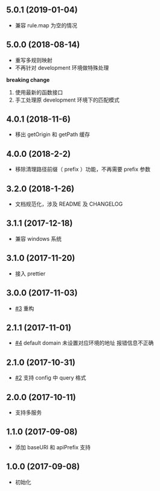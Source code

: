 ## 5.0.1 (2019-01-04)

* 兼容 rule.map 为空的情况

## 5.0.0 (2018-08-14)

* 重写多规则映射
* 不再针对 development 环境做特殊处理

**breaking change**
1. 使用最新的函数接口
2. 手工处理原 development 环境下的匹配模式

## 4.0.1 (2018-11-6)

- 移出 getOrigin 和 getPath 缓存

## 4.0.0 (2018-2-2)

- 移除清理路径前缀（ prefix ）功能，不再需要 prefix 参数

## 3.2.0 (2018-1-26)

- 文档规范化，涉及 README 及 CHANGELOG

## 3.1.1 (2017-12-18)

- 兼容 windows 系统

## 3.1.0 (2017-11-20)

- 接入 prettier

## 3.0.0 (2017-11-03)

- [#3](http://git.caimi-inc.com/client/papaya-api-map/issues/3) 重构

## 2.1.1 (2017-11-01)

- [#4](http://git.caimi-inc.com/client/papaya-api-map/issues/4) default domain 未设置对应环境的地址 报错信息不正确

## 2.1.0 (2017-10-31)

- [#2](http://git.caimi-inc.com/client/papaya-api-map/issues/2) 支持 config 中 query 格式

## 2.0.0 (2017-10-11)

- 支持多服务

## 1.1.0 (2017-09-08)

- 添加 baseURI 和 apiPrefix 支持

## 1.0.0 (2017-09-08)

- 初始化
